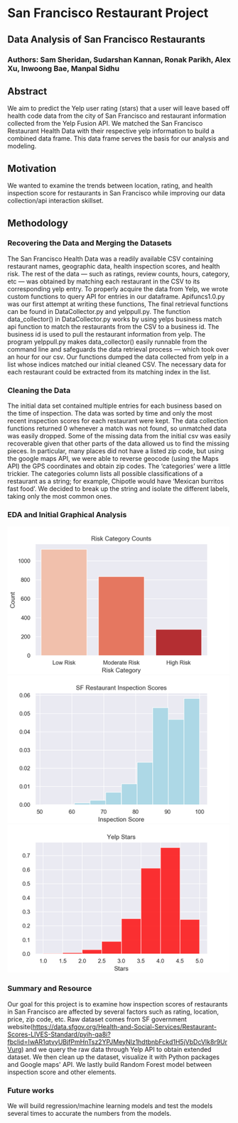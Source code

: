 # San Francisco Restaurant Project
## Data Analysis of San Francisco Restaurants 

### Authors: Sam Sheridan, Sudarshan Kannan, Ronak Parikh, Alex Xu, Inwoong Bae, Manpal Sidhu

## Abstract
We aim to predict the Yelp user rating (stars) that a user will leave based off health code data from the city of San Francisco and restaurant information collected from the Yelp Fusion API. We matched the San Francisco Restaurant Health Data with their respective yelp information to build a combined data frame. This data frame serves the basis for our analysis and modeling. 


## Motivation
We wanted to examine the trends between location, rating, and health inspection score for restaurants in San Francisco while improving our data collection/api interaction skillset.  

## Methodology
### Recovering the Data and Merging the Datasets
The San Francisco Health Data was a readily available CSV containing restaurant names, geographic data, health inspection scores,  and health risk.  The rest of the data — such as ratings, review counts, hours, category, etc — was obtained by matching each restaurant in the CSV to its corresponding yelp entry. To properly acquire the data from Yelp, we wrote custom functions to query API for entries in our dataframe. Apifuncs1.0.py  was our first attempt at writing these functions, The final retrieval functions can be found in DataCollector.py and yelppull.py. The function data_collector() in DataCollector.py works by using yelps business match api function to match the restaurants from the CSV to a business id. The business id is used to pull the restaurant information from yelp. The program yelppull.py makes data_collector() easily runnable from the command line and safeguards the data retrieval process — which took over an hour for our csv. Our functions dumped the data collected from yelp in a list whose indices matched our initial cleaned CSV. The necessary data for each restaurant could be extracted from its matching index in the list. 

### Cleaning the Data
The initial data set contained multiple entries for each business based on the time of inspection. The data was sorted by time and only the most recent inspection scores for each restaurant were kept. The data collection functions returned 0 whenever a match was not found, so unmatched data was easily dropped. Some of the missing data from the initial csv was easily recoverable given that other parts of the data allowed us to find the missing pieces.  In particular, many places did not have a listed zip code, but using the google maps API, we were able to reverse geocode (using the Maps API) the GPS coordinates and obtain zip codes. The ‘categories’ were a little trickier. The categories column lists all possible classifications of a restaurant as a string; for example, Chipotle would have ‘Mexican burritos fast food’. We decided to break up the string and isolate the different labels, taking only the most common ones. 

### EDA and Initial Graphical Analysis

  <img src="riskcount.png" alt="drawing" width="500"/>
  <img src="inspectionscores.png" alt="drawing" width="500"/>
  <img src="yelpstars.png" alt="drawing" width="500"/>


### Summary and Resource
Our goal for this project is to examine how inspection scores of restaurants in San Francisco are affected by several factors such as rating, location, price, zip code, etc. Raw dataset comes from SF government website(https://data.sfgov.org/Health-and-Social-Services/Restaurant-Scores-LIVES-Standard/pyih-qa8i?fbclid=IwAR1qtvyUBjfPmHnTsz2YPJMeyNlz1hdtbnbFckd1H5jVbDcVlk8r9UrVurg) and we query the raw data through Yelp API to obtain extended dataset. We then clean up the dataset, visualize it with Python packages and Google maps' API. We lastly build Random Forest model between inspection score and other elements.

### Future works
We will build regression/machine learning models and test the models several times to accurate the numbers from the models.

